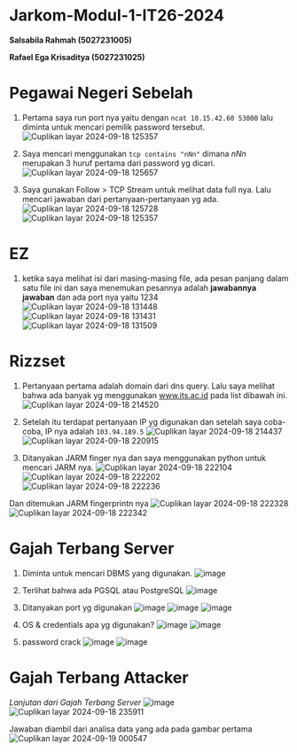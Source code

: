 # Jarkom-Modul-1-IT26-2024
**Salsabila Rahmah (5027231005)**

**Rafael Ega Krisaditya (5027231025)**

# Pegawai Negeri Sebelah
1. Pertama saya run port nya yaitu dengan ```ncat 10.15.42.60 53000``` lalu diminta untuk mencari pemilik password tersebut.
![Cuplikan layar 2024-09-18 125357](https://github.com/user-attachments/assets/76a97beb-f98d-47d9-b38f-493dc5a26ebe)

3. Saya mencari menggunakan ``` tcp contains "nNn" ``` dimana *nNn* merupakan 3 huruf pertama dari password yg dicari.
![Cuplikan layar 2024-09-18 125657](https://github.com/user-attachments/assets/3cca95db-195a-4783-960c-0b3e364c1f6c)

4. Saya gunakan Follow > TCP Stream untuk melihat data full nya. Lalu mencari jawaban dari pertanyaan-pertanyaan yg ada.
![Cuplikan layar 2024-09-18 125728](https://github.com/user-attachments/assets/826f7619-d5a3-4d28-b53a-296da6f4eb14)
![Cuplikan layar 2024-09-18 125357](https://github.com/user-attachments/assets/76a97beb-f98d-47d9-b38f-493dc5a26ebe)


# EZ
1. ketika saya melihat isi dari masing-masing file, ada pesan panjang dalam satu file ini dan saya menemukan pesannya adalah **jawabannya jawaban**
   dan ada port nya yaitu 1234
![Cuplikan layar 2024-09-18 131448](https://github.com/user-attachments/assets/45ade05c-d254-43cf-87f7-f8afc7043b22)
![Cuplikan layar 2024-09-18 131431](https://github.com/user-attachments/assets/b0e063fc-1c7d-47ba-9da8-e22911729696)
![Cuplikan layar 2024-09-18 131509](https://github.com/user-attachments/assets/cbda89e6-1b9d-4299-ac02-e31906d5d37f)

# Rizzset
1. Pertanyaan pertama adalah domain dari dns query. Lalu saya melihat bahwa ada banyak yg menggunakan www.its.ac.id pada list dibawah ini.
![Cuplikan layar 2024-09-18 214520](https://github.com/user-attachments/assets/4f6f203a-ffba-4e37-a862-eff79e9754bd)

3. Setelah itu terdapat pertanyaan IP yg digunakan dan setelah saya coba-coba, IP nya adalah ```103.94.189.5```
![Cuplikan layar 2024-09-18 214437](https://github.com/user-attachments/assets/588561c9-161d-43a1-a62b-05462bbea25b)
![Cuplikan layar 2024-09-18 220915](https://github.com/user-attachments/assets/37ec85d6-21a4-4cc8-9dd5-5cf715bf5a9d)

4. Ditanyakan JARM finger nya dan saya menggunakan python untuk mencari JARM nya.
![Cuplikan layar 2024-09-18 222104](https://github.com/user-attachments/assets/cb859e14-9244-405b-b7bc-4e8df40b68de)
![Cuplikan layar 2024-09-18 222202](https://github.com/user-attachments/assets/a8750a5b-53a5-46d6-88e9-dfc67c414c19)
![Cuplikan layar 2024-09-18 222236](https://github.com/user-attachments/assets/f87d4371-08c7-4b08-8d07-e187857f42fb)

Dan ditemukan JARM fingerprintn nya
![Cuplikan layar 2024-09-18 222328](https://github.com/user-attachments/assets/d87d85c6-1a03-4807-8eda-cf24159a27de)
![Cuplikan layar 2024-09-18 222342](https://github.com/user-attachments/assets/05289e2e-387c-4f1e-9b9a-718c0fe06252)

# Gajah Terbang Server
1. Diminta untuk mencari DBMS yang digunakan.
![image](https://github.com/user-attachments/assets/6852a909-c61a-4cd7-a879-8cc2bfa42246)

2. Terlihat bahwa ada PGSQL atau PostgreSQL
![image](https://github.com/user-attachments/assets/91820317-6ed9-4861-8e92-20f3a9d590fa)

3. Ditanyakan port yg digunakan
![image](https://github.com/user-attachments/assets/aca896f5-2835-4695-a447-59de12a3d7eb)
![image](https://github.com/user-attachments/assets/43c1960b-5cd3-437d-b7c8-f608b898045c)
![image](https://github.com/user-attachments/assets/5fe63f4e-07a7-44c5-8a3b-631e06ab8668)

4. OS & credentials apa yg digunakan?
![image](https://github.com/user-attachments/assets/3b21d4e0-028d-46a1-9d06-c457d551069a)
![image](https://github.com/user-attachments/assets/34dfdb0f-37bd-4a1e-9b38-11f8ad18448c)

5. password crack
![image](https://github.com/user-attachments/assets/5295c9fd-0652-4c4b-9066-2fab06b4cfc1)
![image](https://github.com/user-attachments/assets/309ea24a-a2cc-4bd4-ad00-42d693bede09)


# Gajah Terbang Attacker
*Lanjutan dari Gajah Terbang Server*
![image](https://github.com/user-attachments/assets/b67a20dd-ea60-46d1-be11-2c65dd3193d2)
![Cuplikan layar 2024-09-18 235911](https://github.com/user-attachments/assets/847841c9-bbe9-4714-aeb0-d84b9339f452)

Jawaban diambil dari analisa data yang ada pada gambar pertama
![Cuplikan layar 2024-09-19 000547](https://github.com/user-attachments/assets/fcc36c00-8858-4c93-b655-8059c9cebfb4)







